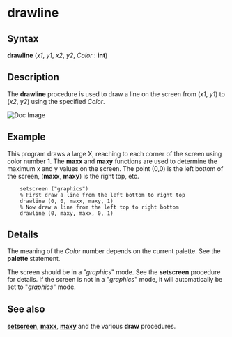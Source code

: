 
# drawline

## Syntax
**drawline** (_x1_, _y1_, _x2_, _y2_, _Color_ : **int**)

## Description
The **drawline** procedure is used to draw a line on the screen from (_x1_, _y1_) to (_x2_, _y2_) using the specified _Color_.



![Doc Image](drawline01.gif)


## Example
This program draws a large X, reaching to each corner of the screen using color number 1. The **maxx** and **maxy** functions are used to determine the maximum x and y values on the screen. The point (0,0) is the left bottom of the screen, (**maxx**, **maxy**) is the right top, etc.

        setscreen ("graphics")
        % First draw a line from the left bottom to right top
        drawline (0, 0, maxx, maxy, 1) 
        % Now draw a line from the left top to right bottom
        drawline (0, maxy, maxx, 0, 1)
## Details
The meaning of the _Color_ number depends on the current palette. See the **palette** statement.

The screen should be in a "_graphics_" mode. See the **setscreen** procedure for details. If the screen is not in a "_graphics_" mode, it will automatically be set to "_graphics_" mode.


## See also
**[setscreen](setscreen.html)**, **[maxx](maxx.html)**, **[maxy](maxy.html)** and the various **draw&#133;** procedures.


